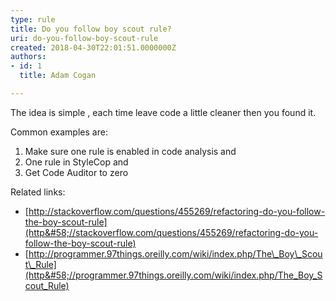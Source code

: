 ```yaml
---
type: rule
title: Do you follow boy scout rule?
uri: do-you-follow-boy-scout-rule
created: 2018-04-30T22:01:51.0000000Z
authors:
- id: 1
  title: Adam Cogan

---
```


 
The idea is simple , each time leave code a little cleaner then you found it.

Common examples are:
 
1. Make sure one rule is enabled in code analysis and
2. One rule in StyleCop and
3. Get Code Auditor to zero


Related links:

- [http://stackoverflow.com/questions/455269/refactoring-do-you-follow-the-boy-scout-rule​](http&#58;//stackoverflow.com/questions/455269/refactoring-do-you-follow-the-boy-scout-rule)
- [http://programmer.97things.oreilly.com/wiki/index.php/The\_Boy\_Scout\_Rule](http&#58;//programmer.97things.oreilly.com/wiki/index.php/The_Boy_Scout_Rule)​


